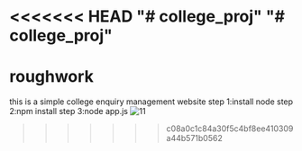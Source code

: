 <<<<<<< HEAD
"# college_proj" 
"# college_proj" 
=======
# roughwork
this is a simple college enquiry management website
step 1:install node
step 2:npm install
step 3:node app.js
![11](https://user-images.githubusercontent.com/48439116/58093233-bc686500-7beb-11e9-9c02-f37e29c26880.png)

>>>>>>> c08a0c1c84a30f5c4bf8ee410309a44b571b0562
